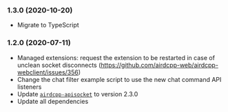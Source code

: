 ### 1.3.0 (2020-10-20)

- Migrate to TypeScript

### 1.2.0 (2020-07-11)

- Managed extensions: request the extension to be restarted in case of unclean socket disconnects (https://github.com/airdcpp-web/airdcpp-webclient/issues/356)
- Change the chat filter example script to use the new chat command API listeners
- Update [`airdcpp-apisocket`](https://github.com/airdcpp-web/airdcpp-apisocket-js) to version 2.3.0
- Update all dependencies